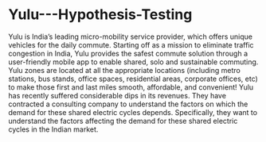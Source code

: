 # Yulu---Hypothesis-Testing

Yulu is India’s leading micro-mobility service provider, which offers unique vehicles for the
daily commute. Starting off as a mission to eliminate traffic congestion in India, Yulu provides
the safest commute solution through a user-friendly mobile app to enable shared, solo and
sustainable commuting.
Yulu zones are located at all the appropriate locations (including metro stations, bus stands,
office spaces, residential areas, corporate offices, etc) to make those first and last miles
smooth, affordable, and convenient!
Yulu has recently suffered considerable dips in its revenues. They have contracted a consulting
company to understand the factors on which the demand for these shared electric cycles
depends. Specifically, they want to understand the factors affecting the demand for these
shared electric cycles in the Indian market.
